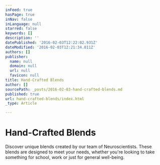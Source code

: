 ```yaml
---
inFeed: true
hasPage: true
inNav: false
inLanguage: null
starred: false
keywords: []
description: ''
datePublished: '2016-02-03T12:22:02.931Z'
dateModified: '2016-02-03T12:21:34.811Z'
authors: []
publisher:
  name: null
  domain: null
  url: null
  favicon: null
title: Hand-Crafted Blends
author: []
sourcePath: _posts/2016-02-03-hand-crafted-blends.md
published: true
url: hand-crafted-blends/index.html
_type: Article

---
```

# Hand-Crafted Blends

Discover unique blends created by our team of Neuroscientists. These blends are designed to meet your needs, whether you're looking to take something for school, work or just for general well-being.

##